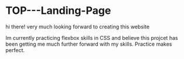 # TOP---Landing-Page

hi there! very much looking forward to creating this website

Im currently practicing flexbox skills in CSS and believe this projcet has been getting me much further forward with my skills. Practice makes perfect.